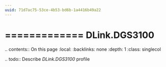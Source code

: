 ```yaml
---
uuid: 71d7ac75-53ce-4b53-bd6b-1a4416b49a22
---
```



=============
DLink.DGS3100
=============

.. contents:: On this page
    :local:
    :backlinks: none
    :depth: 1
    :class: singlecol

.. todo::
    Describe *DLink.DGS3100* profile

